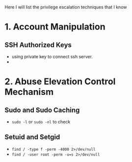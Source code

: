 Here I will list the privilege escalation techniques that I know
# 1. Account Manipulation
## SSH Authorized Keys
- using private key to connect ssh server.
- 
# 2. Abuse Elevation Control Mechanism 
## 	Sudo and Sudo Caching
- ```sudo -l``` or ```sudo -nl``` to check
## 	Setuid and Setgid
- ```find / -type f -perm -4000 2>/dev/null```
- ```find / -user root -perm -u=s 2>/dev/null```
